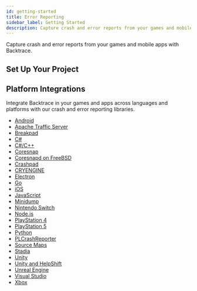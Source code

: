 ```yaml
---
id: getting-started
title: Error Reporting
sidebar_label: Getting Started
description: Capture crash and error reports from your games and mobile apps with Backtrace.
---
```

Capture crash and error reports from your games and mobile apps with Backtrace.

## Set Up Your Project

<div className="box box1 card">
  <div className="container">
  <h2>Platform Integrations</h2>
  <p>Integrate Backtrace in your games and apps across languages and platforms with our crash and error reporting libraries.</p>
  <ul>
    <li><a href="https://support.backtrace.io/hc/en-us/articles/360040515611-Android-Integration-Guide">Android</a></li>
    <li><a href="https://support.backtrace.io/hc/en-us/articles/360040104932-Integrating-Apache-Traffic-Server">Apache Traffic Server</a></li>
    <li><a href="https://support.backtrace.io/hc/en-us/articles/360040106132-Breakpad-Integration-Guide">Breakpad</a></li>
    <li><a href="https://support.backtrace.io/hc/en-us/articles/360040105292-C-Integration-Guide">C#</a></li>
    <li><a href="https://support.backtrace.io/hc/en-us/articles/360040516051-Mixed-Call-Stacks-with-C-and-C-">C#/C++</a></li>
    <li><a href="https://support.backtrace.io/hc/en-us/articles/360040106052-Coresnap-Integration-Guide">Coresnap</a></li>
    <li><a href="https://support.backtrace.io/hc/en-us/articles/360040515571-Setting-up-coresnapd-on-FreeBSD">Coresnapd on FreeBSD</a></li>
    <li><a href="https://support.backtrace.io/hc/en-us/articles/360040516131-Crashpad-Integration-Guide">Crashpad</a></li>
    <li><a href="https://support.backtrace.io/hc/en-us/articles/360058815691-CryEngine-Integration-Guide">CRYENGINE</a></li>
    <li><a href="https://support.backtrace.io/hc/en-us/articles/360040517231-Electron-Integration-Guide">Electron</a></li>
    <li><a href="https://support.backtrace.io/hc/en-us/articles/360040106032-Go-Integration-Guide">Go</a></li>
    <li><a href="https://support.backtrace.io/hc/en-us/articles/360040104692-iOS-Integration-Guide">iOS</a></li>
    <li><a href="https://support.backtrace.io/hc/en-us/articles/360040517211-Javascript-Integration-Guide">JavaScript</a></li>
    <li><a href="https://support.backtrace.io/hc/en-us/articles/360040517331-Minidump">Minidump</a></li>
    <li><a href="https://support.backtrace.io/hc/en-us/articles/360057860351-Nintendo-Switch-Support">Nintendo Switch</a></li>
    <li><a href="https://support.backtrace.io/hc/en-us/articles/360040106012-Node-Integration-Guide">Node.js</a></li>
    <li><a href="https://support.backtrace.io/hc/en-us/articles/360043177812-PlayStation-4-PS4-Support">PlayStation 4</a></li>
    <li><a href="https://support.backtrace.io/hc/en-us/articles/360057851551-PlayStation-5-PS5-Support">PlayStation 5</a></li>
    <li><a href="https://support.backtrace.io/hc/en-us/articles/360040105992-Python-Integration-Guide">Python</a></li>
    <li><a href="https://support.backtrace.io/hc/en-us/articles/360040105092-PLCrashReporter">PLCrashReporter</a></li>
    <li><a href="https://support.backtrace.io/hc/en-us/articles/4402581670164-Source-Maps-Integration-Guide-Using-backtrace-sourcemap-tools">Source Maps</a></li>
    <li><a href="https://support.backtrace.io/hc/en-us/articles/360045671092-Stadia-Integration-Guide">Stadia</a></li>
    <li><a href="/error-reporting/platform-integrations/unity/setup">Unity</a></li>
    <li><a href="https://support.backtrace.io/hc/en-us/articles/4405838995220-Unity-Backtrace-and-HelpShift-SDK-integration#BacktraceSDK">Unity and HelpShift</a></li>
    <li><a href="/error-reporting/platform-integrations/unreal/setup">Unreal Engine</a></li>
    <li><a href="https://support.backtrace.io/hc/en-us/articles/360040515951-Visual-Studio-Extension-Guide-C-and-Crashpad-">Visual Studio</a></li>
    <li><a href="https://support.backtrace.io/hc/en-us/articles/360040104832-Xbox-Support">Xbox</a></li>
  </ul>
  </div>
</div>
